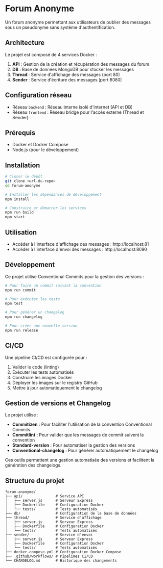 # Forum Anonyme

Un forum anonyme permettant aux utilisateurs de publier des messages sous un pseudonyme sans système d'authentification.

## Architecture

Le projet est composé de 4 services Docker :

1. **API** : Gestion de la création et récupération des messages du forum
2. **DB** : Base de données MongoDB pour stocker les messages
3. **Thread** : Service d'affichage des messages (port 80)
4. **Sender** : Service d'écriture des messages (port 8080)

## Configuration réseau

- Réseau `backend` : Réseau interne isolé d'Internet (API et DB)
- Réseau `frontend` : Réseau bridge pour l'accès externe (Thread et Sender)

## Prérequis

- Docker et Docker Compose
- Node.js (pour le développement)

## Installation

```bash
# Cloner le dépôt
git clone <url-du-repo>
cd forum-anonyme

# Installer les dépendances de développement
npm install

# Construire et démarrer les services
npm run build
npm start
```

## Utilisation

- Accéder à l'interface d'affichage des messages : http://localhost:81
- Accéder à l'interface d'envoi des messages : http://localhost:8090

## Développement

Ce projet utilise Conventional Commits pour la gestion des versions :

```bash
# Pour faire un commit suivant la convention
npm run commit

# Pour exécuter les tests
npm test

# Pour générer un changelog
npm run changelog

# Pour créer une nouvelle version
npm run release
```

## CI/CD

Une pipeline CI/CD est configurée pour :
1. Valider le code (linting)
2. Exécuter les tests automatisés
3. Construire les images Docker
4. Déployer les images sur le registry GitHub
5. Mettre à jour automatiquement le changelog

## Gestion de versions et Changelog

Le projet utilise :
- **Commitizen** : Pour faciliter l'utilisation de la convention Conventional Commits
- **Commitlint** : Pour valider que les messages de commit suivent la convention
- **Standard-version** : Pour automatiser la gestion des versions
- **Conventional-changelog** : Pour générer automatiquement le changelog

Ces outils permettent une gestion automatisée des versions et facilitent la génération des changelogs.

## Structure du projet

```
forum-anonyme/
├── api/               # Service API
│   ├── server.js      # Serveur Express
│   ├── Dockerfile     # Configuration Docker
│   └── tests/         # Tests automatisés
├── db/                # Configuration de la base de données
├── thread/            # Service d'affichage
│   ├── server.js      # Serveur Express
│   ├── Dockerfile     # Configuration Docker
│   └── tests/         # Tests automatisés
├── sender/            # Service d'envoi
│   ├── server.js      # Serveur Express
│   ├── Dockerfile     # Configuration Docker
│   └── tests/         # Tests automatisés
├── docker-compose.yml # Configuration Docker Compose
├── .github/workflows/ # Pipelines CI/CD
└── CHANGELOG.md       # Historique des changements
``` 

